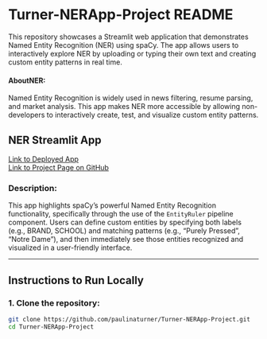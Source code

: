 # Turner-NERApp-Project README

This repository showcases a Streamlit web application that demonstrates Named Entity Recognition (NER) using spaCy. The app allows users to interactively explore NER by uploading or typing their own text and creating custom entity patterns in real time.
#### AboutNER: 
Named Entity Recognition is widely used in news filtering, resume parsing, and market analysis. This app makes NER more accessible by allowing non-developers to interactively create, test, and visualize custom entity patterns.

## NER Streamlit App
[Link to Deployed App](https://paulinaturner-turner-pyth-nerstreamlitappnerstreamlitapp-ihcnjx.streamlit.app/)  
[Link to Project Page on GitHub](https://github.com/paulinaturner/TURNER-Python-Portfolio/blob/main/NERStreamlitApp/NERStreamlitApp.py)

### Description:
This app highlights spaCy’s powerful Named Entity Recognition functionality, specifically through the use of the `EntityRuler` pipeline component. Users can define custom entities by specifying both labels (e.g., BRAND, SCHOOL) and matching patterns (e.g., “Purely Pressed”, “Notre Dame”), and then immediately see those entities recognized and visualized in a user-friendly interface.


---

## Instructions to Run Locally

### 1. Clone the repository:
```bash
git clone https://github.com/paulinaturner/Turner-NERApp-Project.git
cd Turner-NERApp-Project
